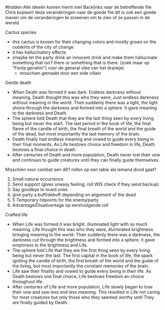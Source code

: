 #hidden 
Alle ideeën komen hierin met Backlinks naar de betreffende file
Chris kopieert deze veranderingen naar de goede file
dit is ook een goede manier om de veranderingen te screenen om te zien of ze passen in de wereld

Cactus species
- this cactus is known for their changing colors and mostly grows on the outskirts of the city of change
- it has hallucinatory effects
- (maybe let the party drink an innocent drink and make them hallucinate something that isn't there or something that is there. (zoek maar op "Fonta genshin") voor de general vibe van het drankje)
	- misschien gemaakt door een side villain


Gentle death
- When Death was formed it was dark. Endless darkness without meaning. Death thought this was who they were, Just endless darkness without meaning in the world. Then suddenly there was a light, the light shone through the darkness and formed into a sphere. It gave meaning to the darkness and Death. 
- The sphere told Death that they are the last thing seen by every living being but never the start. The last period in the book of life, the final flame of the candle of birth, the final breath of the world and the guide of the dead, but most importantly the last memory of the brain.
- Death finally had endless meaning and vowed to guide every being in their final moments. As Life bestows choice and freedom in life, Death bestows a final choice in death
- After centuries of Death and more population, Death never lost their vow and continues to guide creatures until they can finally guide themselves.

Misschien voor combat een d6? rollen op een table als iemand dood gaat? 
1. Small natural occurrence
2. Send support (gives uneasy feeling,  roll WIS check if they send backup)
3. Say goodbye to loved ones
4. give party a buff/debuff depending on alignment of the dead
5. 5 Temporary hitpoints for the enemy/party
6. Advantage/Disadvantage op eerstvolgende roll

Crafted life
- When Life was formed it was bright. illuminated light with so much meaning. Life thought this was who they were, illuminated brightness bringing meaning to the world. Then suddenly there was a darkness, the darkness cut through the brightness and formed into a sphere. it gave emptiness to the brightness and Life.
- The sphere told Life that they are the first thing seen by every living being but never the last. The first capital in the book of life, the spark igniting the candle of birth, the first breath of the world and the guide of the living, but most importantly the constant memories of the brain.
- Life saw their finality and vowed to guide every being in their life. As Death bestows one final choice, Life bestows freedom an choice throughout life.
- After centuries of Life and more population, Life slowly began to lose their vow and saw less and less meaning. This resulted in Life not caring for most creatures but only those who they seemed worthy until They are finally guided by Death.






